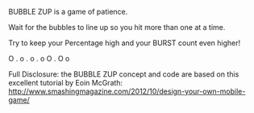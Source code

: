 BUBBLE ZUP is a game of patience.

Wait for the bubbles to line up so you hit more than one at a time.

Try to keep your Percentage high and your BURST count even higher!

  O  .   o
   . o    .
 o   O
    .  O
   o   

Full Disclosure: the BUBBLE ZUP concept and code are based on this excellent tutorial by Eoin McGrath: http://www.smashingmagazine.com/2012/10/design-your-own-mobile-game/